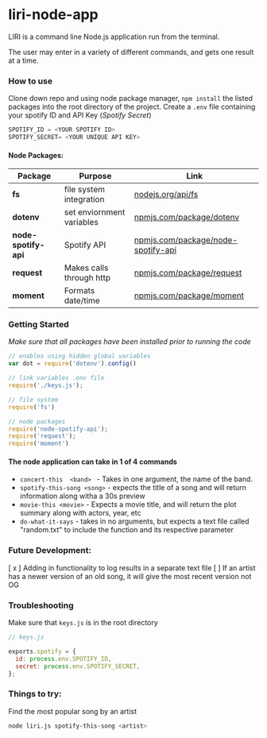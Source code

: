 # liri-node-app
 LIRI is a command line Node.js application run from the terminal.

 The user may enter in a variety of different commands, and gets one result at a time.
 
### How to use
 Clone down repo and using node package manager, `npm install` the listed packages into the root directory of the project.
 Create a `.env` file containing your spotify ID and API Key (_Spotify Secret_)
 ```javascript
 SPOTIFY_ID = <YOUR SPOTIFY ID>
 SPOTIFY_SECRET= <YOUR UNIQUE API KEY>
 ```
 

#### Node Packages:
 |Package|Purpose|Link|
 |---|---|---|
 | **fs** | file system integration | [nodejs.org/api/fs](https://nodejs.org/api/fs.html)
 | **dotenv**| set enviornment variables|[npmjs.com/package/dotenv](https://www.npmjs.com/package/dotenv)
 | **node-spotify-api** | Spotify API| [npmjs.com/package/node-spotify-api](https://www.npmjs.com/package/node-spotify-api)
 | **request** | Makes calls through http | [npmjs.com/package/request](https://www.npmjs.com/package/request) |
 | **moment** | Formats date/time | [npmjs.com/package/moment](https://www.npmjs.com/package/moment)


### Getting Started
*Make sure that all packages have been installed prior to running the code*

```javascript
// enables using hidden global variables
var dot = require('dotenv').config()

// link variables .env file
require('./keys.js'); 

// file system
require('fs')

// node packages
require('node-spotify-api');
require('request');
require('moment')
```

#### The node application can take in 1 of 4 commands
  - `concert-this  <band> ` - Takes in one argument, the name of the band.
  - `spotify-this-song <song>` -  expects the title of a song and will return information along witha a 30s preview
  - `movie-this <movie>` - Expects a movie title, and will return the plot summary along with actors, year, etc
  - `do-what-it-says` - takes in no arguments, but expects a text file called "random.txt" to include the function and its respective parameter


### Future Development:
  [ x ] Adding in functionality to log results in a separate text file
  [ ] If an artist has a newer version of an old song, it will give the most recent version not OG


### Troubleshooting
Make sure that `keys.js` is in the root directory 
```javascript
// keys.js

exports.spotify = {
  id: process.env.SPOTIFY_ID,
  secret: process.env.SPOTIFY_SECRET,
};
```

### Things to try:
Find the most popular song by an artist 
```bash
node liri.js spotify-this-song <artist>
```
